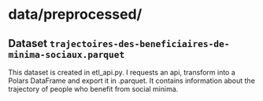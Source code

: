 # data/preprocessed/

## Dataset `trajectoires-des-beneficiaires-de-minima-sociaux.parquet` 

This dataset is created in etl_api.py. I requests an api, transform into a Polars DataFrame and export it in .parquet. 
It contains information about the trajectory of people who benefit from social minima. 